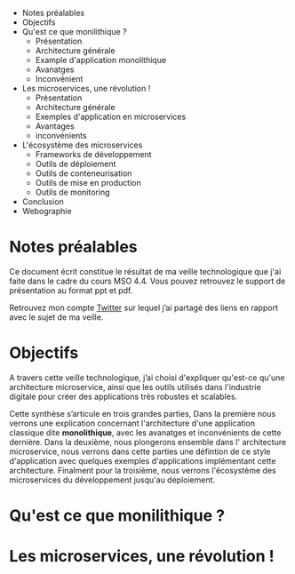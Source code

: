 * Notes préalables
* Objectifs
* Qu'est ce que monilithique ?
  * Présentation
  * Architecture générale
  * Example d'application monolithique
  * Avanatges
  * Inconvénient
* Les microservices, une révolution !
  * Présentation
  * Architecture générale
  * Exemples d'application en microservices
  * Avantages 
  * inconvénients
* L'écosystème des microservices
  * Frameworks de développement
  * Outils de déploiement
  * Outils de conteneurisation 
  * Outils de mise en production
  * Outils de monitoring
* Conclusion
* Webographie

# Notes préalables
Ce document écrit constitue le résultat de ma veille technologique que j'ai faite dans le cadre du cours MSO 4.4.
Vous pouvez retrouvez le support de présentation au format ppt et pdf.

Retrouvez mon compte [Twitter](https://twitter.com/oualidbouh) sur lequel j’ai partagé des liens en rapport avec le sujet de ma veille.
# Objectifs
A travers cette veille technologique, j’ai choisi d'expliquer qu'est-ce qu'une architecture microservice, ainsi que les outils utilisés dans l'industrie digitale pour créer des applications très robustes et scalables.

Cette synthèse s’articule en trois grandes parties, Dans la première nous verrons une explication concernant l'architecture d'une application classique dite **monolithique**, avec les avanatges et inconvénients de cette dernière.
Dans la deuxième, nous plongerons ensemble dans l' architecture microservice, nous verrons dans cette parties une défintion de ce style d'application avec quelques exemples d'applications implémentant cette architecture.
Finalment pour la troisième, nous verrons l'écosystème des microservices du développement jusqu'au déploiement.

# Qu'est ce que monilithique ?

# Les microservices, une révolution !
